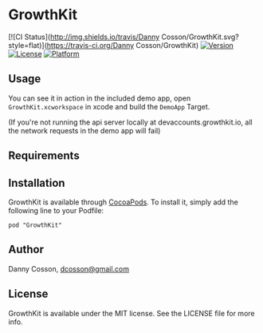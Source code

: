 # GrowthKit

[![CI Status](http://img.shields.io/travis/Danny Cosson/GrowthKit.svg?style=flat)](https://travis-ci.org/Danny Cosson/GrowthKit)
[![Version](https://img.shields.io/cocoapods/v/GrowthKit.svg?style=flat)](http://cocoadocs.org/docsets/GrowthKit)
[![License](https://img.shields.io/cocoapods/l/GrowthKit.svg?style=flat)](http://cocoadocs.org/docsets/GrowthKit)
[![Platform](https://img.shields.io/cocoapods/p/GrowthKit.svg?style=flat)](http://cocoadocs.org/docsets/GrowthKit)

## Usage

You can see it in action in the included demo app, open `GrowthKit.xcworkspace` in xcode and build the `DemoApp` Target. 

(If you're not running the api server locally at devaccounts.growthkit.io, all the network requests in the demo app will fail)

## Requirements

## Installation

GrowthKit is available through [CocoaPods](http://cocoapods.org). To install
it, simply add the following line to your Podfile:

    pod "GrowthKit"

## Author

Danny Cosson, dcosson@gmail.com

## License

GrowthKit is available under the MIT license. See the LICENSE file for more info.

